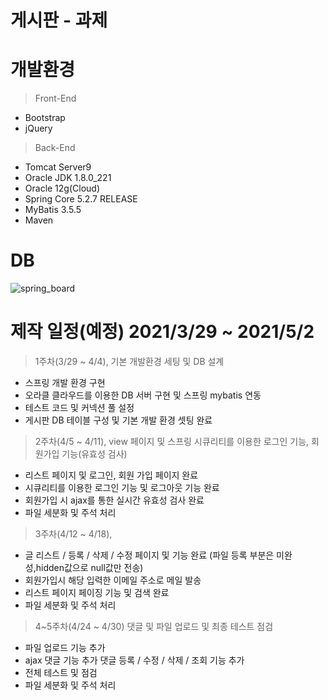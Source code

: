 # 게시판 - 과제 
# 개발환경
>Front-End
* Bootstrap
* jQuery
>Back-End
*  Tomcat Server9
*  Oracle JDK 1.8.0_221
*  Oracle 12g(Cloud)
*  Spring Core 5.2.7 RELEASE
*  MyBatis 3.5.5
*  Maven

# DB
![spring_board](https://user-images.githubusercontent.com/15880534/113380611-a6b35180-93b7-11eb-86bd-32366d1d99c2.JPG)

# 제작 일정(예정) 2021/3/29 ~ 2021/5/2
>1주차(3/29 ~ 4/4), 기본 개발환경 세팅 및 DB 설계
* 스프링 개발 환경 구현
* 오라클 클라우드를 이용한 DB 서버 구현 및 스프링 mybatis 연동
* 테스트 코드 및 커넥션 풀 설정
* 게시판 DB 테이블 구성 및 기본 개발 환경 셋팅 완료

>2주차(4/5 ~ 4/11), view 페이지 및 스프링 시큐리티를 이용한 로그인 기능, 회원가입 기능(유효성 검사)
* 리스트 페이지 및 로그인, 회원 가입 페이지 완료
* 시큐리티를 이용한 로그인 기능 및 로그아웃 기능 완료
* 회원가입 시 ajax를 통한 실시간 유효성 검사 완료
* 파일 세분화 및 주석 처리 

>3주차(4/12 ~ 4/18), 
* 글 리스트 / 등록 / 삭제 / 수정 페이지 및 기능 완료 (파일 등록 부분은 미완성,hidden값으로 null값만 전송)
* 회원가입시 해당 입력한 이메일 주소로 메일 발송 
* 리스트 페이지 페이징 기능 및 검색 완료
* 파일 세분화 및 주석 처리

>4~5주차(4/24 ~ 4/30) 댓글 및 파일 업로드 및 최종 테스트 점검
* 파일 업로드 기능 추가 
* ajax 댓글 기능 추가 댓글 등록 / 수정 / 삭제 / 조회 기능 추가
* 전체 테스트 및 점검
* 파일 세분화 및 주석 처리




